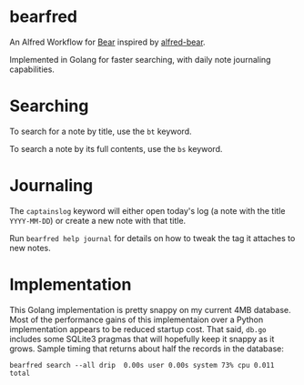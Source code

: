 # bearfred

An Alfred Workflow for [Bear](https://bear.app) inspired by [alfred-bear](https://github.com/chrisbro/alfred-bear).

Implemented in Golang for faster searching, with daily note journaling capabilities.

# Searching

To search for a note by title, use the `bt` keyword.

To search a note by its full contents, use the `bs` keyword.

# Journaling

The `captainslog` keyword will either open today's log (a note with the title `YYYY-MM-DD`) or create a new note with that title.

Run `bearfred help journal` for details on how to tweak the tag it attaches to new notes.

# Implementation

This Golang implementation is pretty snappy on my current 4MB database. Most of the performance gains of this implementaion over a Python implementation appears to be reduced startup cost. That said, `db.go` includes some SQLite3 pragmas that will hopefully keep it snappy as it grows. Sample timing that returns about half the records in the database:

```
bearfred search --all drip  0.00s user 0.00s system 73% cpu 0.011 total
```
